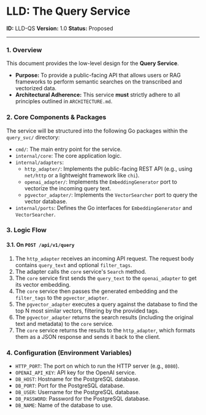 # LLD: The Query Service

**ID:** LLD-QS
**Version:** 1.0
**Status:** Proposed

---

### 1. Overview

This document provides the low-level design for the **Query Service**.

-   **Purpose:** To provide a public-facing API that allows users or RAG frameworks to perform semantic searches on the transcribed and vectorized data.
-   **Architectural Adherence:** This service **must** strictly adhere to all principles outlined in `ARCHITECTURE.md`.

### 2. Core Components & Packages

The service will be structured into the following Go packages within the `query_svc/` directory:

-   `cmd/`: The main entry point for the service.
-   `internal/core`: The core application logic.
-   `internal/adapters`:
    -   `http_adapter/`: Implements the public-facing REST API (e.g., using `net/http` or a lightweight framework like `chi`).
    -   `openai_adapter/`: Implements the `EmbeddingGenerator` port to vectorize the incoming query text.
    -   `pgvector_adapter/`: Implements the `VectorSearcher` port to query the vector database.
-   `internal/ports`: Defines the Go interfaces for `EmbeddingGenerator` and `VectorSearcher`.

### 3. Logic Flow

#### 3.1. On `POST /api/v1/query`

1.  The `http_adapter` receives an incoming API request. The request body contains `query_text` and optional `filter_tags`.
2.  The adapter calls the `core` service's `Search` method.
3.  The `core` service first sends the `query_text` to the `openai_adapter` to get its vector embedding.
4.  The `core` service then passes the generated embedding and the `filter_tags` to the `pgvector_adapter`.
5.  The `pgvector_adapter` executes a query against the database to find the top N most similar vectors, filtering by the provided tags.
6.  The `pgvector_adapter` returns the search results (including the original text and metadata) to the `core` service.
7.  The `core` service returns the results to the `http_adapter`, which formats them as a JSON response and sends it back to the client.

### 4. Configuration (Environment Variables)

-   `HTTP_PORT`: The port on which to run the HTTP server (e.g., `8080`).
-   `OPENAI_API_KEY`: API key for the OpenAI service.
-   `DB_HOST`: Hostname for the PostgreSQL database.
-   `DB_PORT`: Port for the PostgreSQL database.
-   `DB_USER`: Username for the PostgreSQL database.
-   `DB_PASSWORD`: Password for the PostgreSQL database.
-   `DB_NAME`: Name of the database to use.
